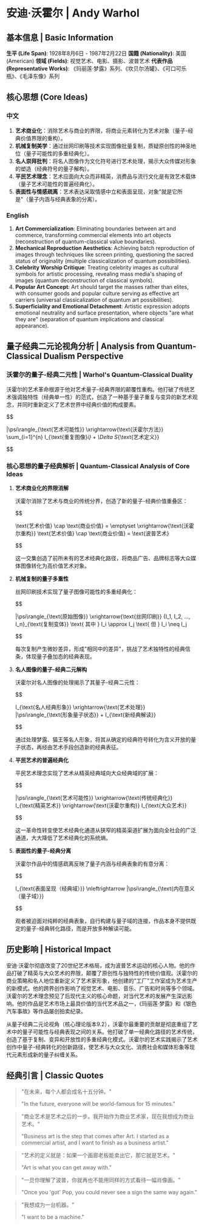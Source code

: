 # 安迪·沃霍尔 | Andy Warhol

## 基本信息 | Basic Information

**生平 (Life Span)**: 1928年8月6日 - 1987年2月22日
**国籍 (Nationality)**: 美国 (American)
**领域 (Fields)**: 视觉艺术、电影、摄影、波普艺术
**代表作品 (Representative Works)**: 《玛丽莲·梦露》系列、《坎贝尔汤罐》、《可口可乐瓶》、《毛泽东像》系列

## 核心思想 (Core Ideas)

### 中文
1. **艺术商业化**：消除艺术与商业的界限，将商业元素转化为艺术对象（量子-经典价值界限的重构）。
2. **机械复制美学**：通过丝网印刷等技术实现图像批量复制，质疑原创性的神圣地位（量子可能性的多重经典化）。
3. **名人崇拜批判**：将名人图像作为文化符号进行艺术处理，揭示大众传媒对形象的塑造（经典符号的量子解构）。
4. **平民艺术理念**：艺术应面向大众而非精英，消费品与流行文化是有效艺术载体（量子艺术可能性的普遍经典化）。
5. **表面性与情感疏离**：艺术表达采取情感中立和表面呈现，对象"就是它所是"（量子内涵与经典表象的分离）。

### English
1. **Art Commercialization**: Eliminating boundaries between art and commerce, transforming commercial elements into art objects (reconstruction of quantum-classical value boundaries).
2. **Mechanical Reproduction Aesthetics**: Achieving batch reproduction of images through techniques like screen printing, questioning the sacred status of originality (multiple classicalization of quantum possibilities).
3. **Celebrity Worship Critique**: Treating celebrity images as cultural symbols for artistic processing, revealing mass media's shaping of images (quantum deconstruction of classical symbols).
4. **Popular Art Concept**: Art should target the masses rather than elites, with consumer goods and popular culture serving as effective art carriers (universal classicalization of quantum art possibilities).
5. **Superficiality and Emotional Detachment**: Artistic expression adopts emotional neutrality and surface presentation, where objects "are what they are" (separation of quantum implications and classical appearance).

## 量子经典二元论视角分析 | Analysis from Quantum-Classical Dualism Perspective

### 沃霍尔的量子-经典二元性 | Warhol's Quantum-Classical Duality

沃霍尔的艺术革命根源于他对艺术量子-经典界限的颠覆性重构。他打破了传统艺术强调独特性（经典单一性）的范式，创造了一种基于量子重复与变异的新艺术观念，并同时重新定义了艺术世界中经典价值的构成要素。

$$

|\psi\rangle_{\text{艺术可能性}} \xrightarrow{\text{沃霍尔方法}} \sum_{i=1}^{n} I_{\text{重复图像}_i} + \Delta S_{\text{艺术定义}}

$$

### 核心思想的量子经典解析 | Quantum-Classical Analysis of Core Ideas

1. **艺术商业化的界限消解**

   沃霍尔消除了艺术与商业的传统分界，创造了新的量子-经典价值重叠区：

   $$
   
   \text{艺术价值} \cap \text{商业价值} = \emptyset \xrightarrow{\text{沃霍尔重构}} \text{艺术价值} \cap \text{商业价值} = \text{波普艺术}
   
   $$

   这一交集创造了前所未有的艺术经典化路径，将商品广告、品牌标志等大众媒体图像转化为高价值艺术对象。

2. **机械复制的量子多重性**

   丝网印刷技术实现了量子图像可能性的多重经典化：

   $$
   
   |\psi\rangle_{\text{原始图像}} \xrightarrow{\text{丝网印刷}} \{I_1, I_2, ..., I_n\}_{\text{复制变体}} \text{ 其中 } I_i \approx I_j \text{ 但 } I_i \neq I_j
   
   $$

   每次复制产生微妙差异，形成"相同中的差异"，挑战了艺术独特性的经典信条，体现量子叠加态的经典表现。

3. **名人图像的量子-经典二元解构**

   沃霍尔对名人图像的处理揭示了其量子-经典二元性：

   $$
   
   I_{\text{名人经典形象}} \xrightarrow{\text{艺术处理}} |\psi\rangle_{\text{形象量子状态}} + I_{\text{新经典解读}}
   
   $$

   通过处理梦露、猫王等名人形象，将其从确定的经典符号转化为含义开放的量子状态，再经由艺术手段创造新的经典表征。

4. **平民艺术的普遍经典化**

   平民艺术理念实现了艺术从精英经典域向大众经典域的扩展：

   $$
   
   |\psi\rangle_{\text{艺术可能性}} \xrightarrow{\text{传统经典化}} I_{\text{精英艺术}} \xrightarrow{\text{沃霍尔重构}} I_{\text{大众艺术}}
   
   $$

   这一革命性转变使艺术经典化通道从狭窄的精英渠道扩展为面向全社会的广泛通道，大大降低了艺术经典化的系统熵。

5. **表面性的量子-经典分离**

   沃霍尔作品中的情感疏离反映了量子内涵与经典表象的有意分离：

   $$
   
   I_{\text{表面呈现（经典域）}} \nleftrightarrow |\psi\rangle_{\text{内在意义（量子域）}}
   
   $$

   观者被迫面对纯粹的经典表象，自行构建与量子域的连接，作品本身不提供既定的量子-经典转化路径，而是开放多种解读可能。

## 历史影响 | Historical Impact

安迪·沃霍尔彻底改变了20世纪艺术格局，成为波普艺术运动的核心人物。他的作品打破了精英与大众艺术的界限，颠覆了原创性与独特性的传统价值观。沃霍尔的商业策略和名人地位重新定义了艺术家形象，他创建的"工厂"工作室成为艺术生产的新模式。他的跨界创作影响了视觉艺术、电影、音乐、广告和时尚等多个领域。沃霍尔的艺术理念预见了后现代主义的核心命题，对当代艺术的发展产生深远影响。他的作品是艺术市场上最具价值的当代艺术品之一，《玛丽莲·梦露》和《银色汽车事故》等作品屡创拍卖纪录。

从量子经典二元论视角（核心理论版本9.2），沃霍尔最重要的贡献是彻底重组了艺术中的量子可能性与经典表现之间的关系。他打破了单一经典化路径的艺术传统，创造了基于复制、变异和开放性的多重经典化模式。沃霍尔的艺术实践揭示了艺术创作中量子-经典转化的创新路径，使艺术与大众文化、消费社会和媒体形象等现代元素形成新的量子纠缠关系。

## 经典引言 | Classic Quotes

> "在未来，每个人都会成名十五分钟。"
>
> "In the future, everyone will be world-famous for 15 minutes."

> "商业艺术是艺术之后的一步。我开始作为商业艺术家，现在我想成为商业艺术。"
>
> "Business art is the step that comes after Art. I started as a commercial artist, and I want to finish as a business artist."

> "艺术的定义就是：如果一个画廊老板能卖出它，那它就是艺术。"
>
> "Art is what you can get away with."

> "一旦你理解了波普，你就再也不能用同样的方式看待一幅肖像画。"
>
> "Once you 'got' Pop, you could never see a sign the same way again."

> "我想成为一台机器。"
>
> "I want to be a machine."
